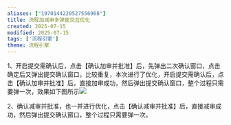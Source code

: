 ```yaml
---
aliases: ["1970144220527556968"]
title: 流程加减审多弹窗交互优化
created: 2025-07-15
modified: 2025-07-15
tags: ['流程引擎']
theme: 流程引擎
---
```


1、开启提交需确认后，点击【确认加审并批准】后，先弹出二次确认窗口，点击确定后又弹出提交确认窗口，比较重复，本次进行了优化，开启提交需确认后，点击【确认加审并批准】后，直接加审成功，然后弹出提交确认窗口，整个过程只需要弹一次，效果如下图所示![](d639072550c0ee57230e873902331c34.jpg)

2、确认减审并批准，也一并进行优化，点击【确认减审并批准】后，直接减审成功，然后弹出提交确认窗口，整个过程只需要弹一次。